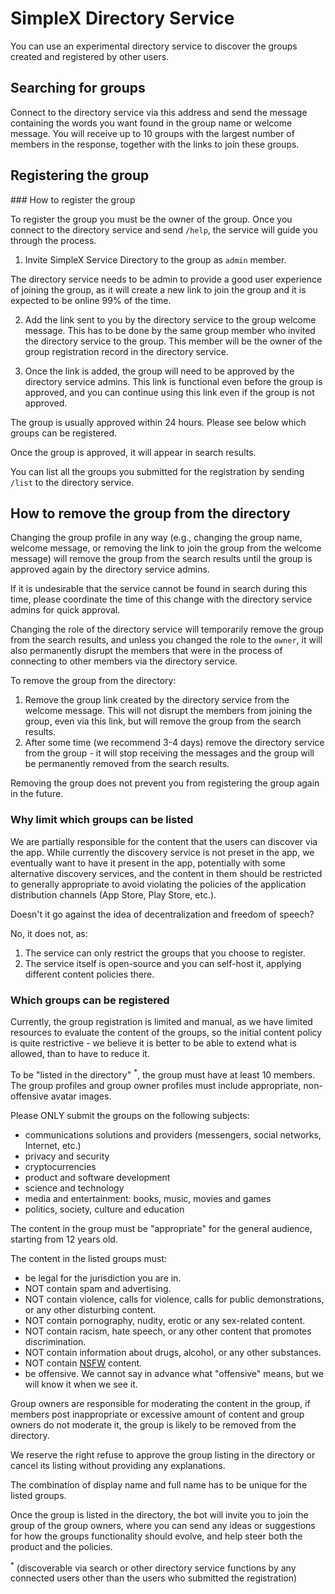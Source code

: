 # SimpleX Directory Service

You can use an experimental directory service to discover the groups created and registered by other users.

## Searching for groups

Connect to the directory service via this address and send the message containing the words you want found in the group name or welcome message. You will receive up to 10 groups with the largest number of members in the response, together with the links to join these groups.

## Registering the group

### How to register the group

To register the group you must be the owner of the group. Once you connect to the directory service and send `/help`, the service will guide you through the process.

1. Invite SimpleX Service Directory to the group as `admin` member.

The directory service needs to be admin to provide a good user experience of joining the group, as it will create a new link to join the group and it is expected to be online 99% of the time.

2. Add the link sent to you by the directory service to the group welcome message. This has to be done by the same group member who invited the directory service to the group. This member will be the owner of the group registration record in the directory service.

3. Once the link is added, the group will need to be approved by the directory service admins. This link is functional even before the group is approved, and you can continue using this link even if the group is not approved.

The group is usually approved within 24 hours. Please see below which groups can be registered.

Once the group is approved, it will appear in search results.

You can list all the groups you submitted for the registration by sending `/list` to the directory service.

## How to remove the group from the directory

Changing the group profile in any way (e.g., changing the group name, welcome message, or removing the link to join the group from the welcome message) will remove the group from the search results until the group is approved again by the directory service admins.

If it is undesirable that the service cannot be found in search during this time, please coordinate the time of this change with the directory service admins for quick approval.

Changing the role of the directory service will temporarily remove the group from the search results, and unless you changed the role to the `owner`, it will also permanently disrupt the members that were in the process of connecting to other members via the directory service.

To remove the group from the directory:

1. Remove the group link created by the directory service from the welcome message. This will not disrupt the members from joining the group, even via this link, but will remove the group from the search results.
2. After some time (we recommend 3-4 days) remove the directory service from the group - it will stop receiving the messages and the group will be permanently removed from the search results.

Removing the group does not prevent you from registering the group again in the future.

### Why limit which groups can be listed

We are partially responsible for the content that the users can discover via the app. While currently the discovery service is not preset in the app, we eventually want to have it present in the app, potentially with some alternative discovery services, and the content in them should be restricted to generally appropriate to avoid violating the policies of the application distribution channels (App Store, Play Store, etc.).

Doesn't it go against the idea of decentralization and freedom of speech?

No, it does not, as:
1. The service can only restrict the groups that you choose to register.
2. The service itself is open-source and you can self-host it, applying different content policies there.

### Which groups can be registered

Currently, the group registration is limited and manual, as we have limited resources to evaluate the content of the groups, so the initial content policy is quite restrictive - we believe it is better to be able to extend what is allowed, than to have to reduce it.

To be "listed in the directory" <sup>\*</sup>, the group must have at least 10 members. The group profiles and group owner profiles must include appropriate, non-offensive avatar images.

Please ONLY submit the groups on the following subjects:
- communications solutions and providers (messengers, social networks, Internet, etc.)
- privacy and security
- cryptocurrencies
- product and software development
- science and technology
- media and entertainment: books, music, movies and games
- politics, society, culture and education

The content in the group must be "appropriate" for the general audience, starting from 12 years old.

The content in the listed groups must:
- be legal for the jurisdiction you are in.
- NOT contain spam and advertising.
- NOT contain violence, calls for violence, calls for public demonstrations, or any other disturbing content.
- NOT contain pornography, nudity, erotic or any sex-related content.
- NOT contain racism, hate speech, or any other content that promotes discrimination.
- NOT contain information about drugs, alcohol, or any other substances.
- NOT contain [NSFW](https://en.wikipedia.org/wiki/Not_safe_for_work) content.
- be offensive. We cannot say in advance what "offensive" means, but we will know it when we see it.

Group owners are responsible for moderating the content in the group, if members post inappropriate or excessive amount of content and group owners do not moderate it, the group is likely to be removed from the directory.

We reserve the right refuse to approve the group listing in the directory or cancel its listing without providing any explanations.

The combination of display name and full name has to be unique for the listed groups.

Once the group is listed in the directory, the bot will invite you to join the group of the group owners, where you can send any ideas or suggestions for how the groups functionality should evolve, and help steer both the product and the policies.

<sup>\*</sup> (discoverable via search or other directory service functions by any connected users other than the users who submitted the registration)